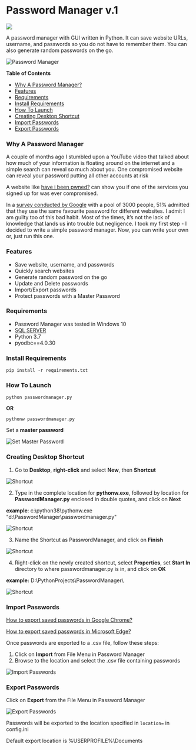 # Password Manager v.1


[![](https://img.shields.io/github/license/shine-jayakumar/Password-Manager-In-Python)](https://github.com/shine-jayakumar/Password-Manager-In-Python/blob/main/LICENSE "![](https://img.shields.io/github/license/shine-jayakumar/Password-Manager-In-Python)")

A  password manager with GUI written in Python. It can save website URLs, username, and passwords so you do not have to remember them. You can also generate random passwords on the go.

<img src="https://github.com/shine-jayakumar/Password-Manager-In-Python/blob/main/ReadMe_Images/passwordmanager.png" alt="Password Manager"/>

**Table of Contents**

- [Why A Password Manager?](#Why-A-Password-Manager "Why a password manager?")
- [Features](#Features "Features")
- [Requirements](#Requirements "Requirements")
- [Install Requirements](#Install-Requirements "Install Requirements")
- [How To Launch](#How-To-Launch "How to launch")
- [Creating Desktop Shortcut](#Creating-Desktop-Shortcut "Creating Desktop Shortcut") 
- [Import Passwords](#Import-Passwords "Import Passwords")
- [Export Passwords](#Export-Passwords "Export Passwords")

### Why A Password Manager
A couple of months ago I stumbled upon a YouTube video that talked about how much of your information is floating around on the internet and a simple search can reveal so much about you. One compromised website can reveal your password putting all other accounts at risk

A website like [have i been pwned?](https://haveibeenpwned.com/ "have i been pwned?") can show you if one of the services you signed up for was ever compromised. 

In a [survey conducted by Google](https://www.infosecurity-magazine.com/news/google-survey-finds-two-users/ "survey conducted by Google") with a pool of 3000 people, 51% admitted that they use the same favourite password for different websites.
I admit I am guilty too of this bad habit. Most of the times, it’s not the lack of knowledge that lands us into trouble but negligence.
I took my first step - I decided to write a simple password manager. Now, you can write your own or, just run this one.

### Features
- Save website, username, and passwords
- Quickly search websites
- Generate random password on the go
- Update and Delete passwords
- Import/Export passwords
- Protect passwords with a Master Password

### Requirements
- Password Manager was tested in Windows 10
- [SQL SERVER](https://www.microsoft.com/en-in/sql-server/sql-server-downloads "SQL SERVER")
- Python 3.7
- pyodbc==4.0.30

### Install Requirements
`pip install -r requirements.txt`

### How To Launch
`python passwordmanager.py` 

**OR**

`pythonw passwordmanager.py`

Set a **master password**

<img src="https://github.com/shine-jayakumar/Password-Manager-In-Python/blob/main/ReadMe_Images/setmasterpassword.JPG" alt="Set Master Password"/>

### Creating Desktop Shortcut
1. Go to **Desktop**, **right-click** and select **New**, then **Shortcut**
<img src="https://github.com/shine-jayakumar/Password-Manager-In-Python/blob/main/ReadMe_Images/shortcut_1.JPG" alt="Shortcut"/>

2. Type in the complete location for **pythonw.exe**, followed by location for **PasswordManager.py** enclosed in double quotes, 
and click on **Next**

**example**: 
c:\python38\pythonw.exe "d:\PasswordManager\passwordmanager.py"

<img src="https://github.com/shine-jayakumar/Password-Manager-In-Python/blob/main/ReadMe_Images/shortcut_2.JPG" alt="Shortcut"/>

3. Name the Shortcut as PasswordManager, and click on **Finish**
<img src="https://github.com/shine-jayakumar/Password-Manager-In-Python/blob/main/ReadMe_Images/shortcut_3.JPG" alt="Shortcut"/>

4. Right-click on the newly created shortcut, select **Properties**, set **Start In** directory to where passwordmanager.py is in, and click on **OK**

**example:** D:\PythonProjects\PasswordManager\

<img src="https://github.com/shine-jayakumar/Password-Manager-In-Python/blob/main/ReadMe_Images/shortcut_4.JPG" alt="Shortcut"/>

### Import Passwords
[How to export saved passwords in Google Chrome?](https://support.google.com/chrome/answer/95606?co=GENIE.Platform%3DDesktop&hl=en "articles for instructions on exporting your passwords from Google Chrome")

[How to export saved passwords in Microsoft Edge?](https://support.nordpass.com/hc/en-us/articles/360005501797-How-to-export-passwords-from-Edge- "How to export saved passwords in Microsoft Edge?")

Once passwords are exported to a .csv file, follow these steps:

1. Click on **Import** from File Menu in Password Manager
2. Browse to the location and select the .csv file containing passwords

<img src="https://github.com/shine-jayakumar/Password-Manager-In-Python/blob/main/ReadMe_Images/import.JPG" alt="Import Passwords"/>

### Export Passwords

Click on **Export** from the File Menu in Password Manager

<img src="https://github.com/shine-jayakumar/Password-Manager-In-Python/blob/main/ReadMe_Images/export.JPG" alt="Export Passwords"/>

Passwords will be exported to the location specified in 
`location=` 
in config.ini

Default export location is %USERPROFILE%\Documents
